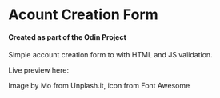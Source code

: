 # Acount Creation Form

#### Created as part of the Odin Project

Simple account creation form to with HTML and JS validation.

Live preview here:

Image by Mo from Unplash.it, icon from Font Awesome
